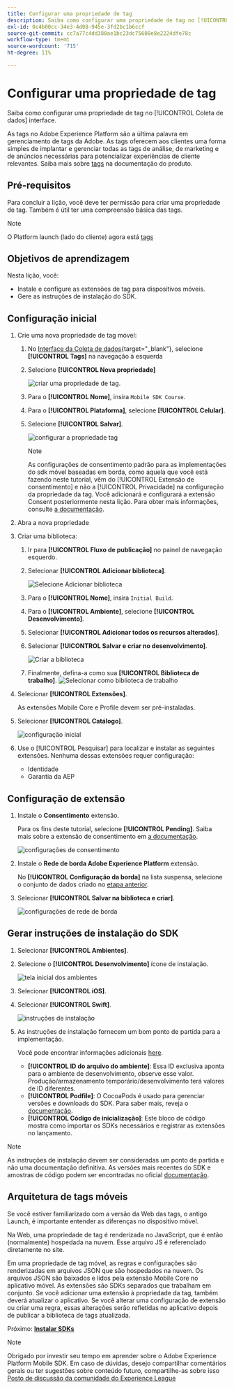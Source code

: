 ```yaml
---
title: Configurar uma propriedade de tag
description: Saiba como configurar uma propriedade de tag no [!UICONTROL Coleta de dados] interface.
exl-id: 0c4b00cc-34e3-4d08-945e-3fd2bc1b6ccf
source-git-commit: cc7a77c4dd380ae1bc23dc75608e8e2224dfe78c
workflow-type: tm+mt
source-wordcount: '715'
ht-degree: 11%

---
```


# Configurar uma propriedade de tag

Saiba como configurar uma propriedade de tag no [!UICONTROL Coleta de dados] interface.

As tags no Adobe Experience Platform são a última palavra em gerenciamento de tags da Adobe. As tags oferecem aos clientes uma forma simples de implantar e gerenciar todas as tags de análise, de marketing e de anúncios necessárias para potencializar experiências de cliente relevantes. Saiba mais sobre [tags](https://experienceleague.adobe.com/docs/experience-platform/tags/home.html?lang=pt-BR) na documentação do produto.

## Pré-requisitos

Para concluir a lição, você deve ter permissão para criar uma propriedade de tag. Também é útil ter uma compreensão básica das tags.

>[!NOTE]
>
> O Platform launch (lado do cliente) agora está [tags](https://experienceleague.adobe.com/docs/experience-platform/tags/home.html?lang=pt-BR)

## Objetivos de aprendizagem

Nesta lição, você:

* Instale e configure as extensões de tag para dispositivos móveis.
* Gere as instruções de instalação do SDK.

## Configuração inicial

1. Crie uma nova propriedade de tag móvel:
   1. No [Interface da Coleta de dados](https://experience.adobe.com/data-collection/){target=&quot;_blank&quot;}, selecione **[!UICONTROL Tags]** na navegação à esquerda
   1. Selecione **[!UICONTROL Nova propriedade]**

      ![criar uma propriedade de tag](assets/mobile-tags-new-property.png).
   1. Para o **[!UICONTROL Nome]**, insira `Mobile SDK Course`.
   1. Para o **[!UICONTROL Plataforma]**, selecione **[!UICONTROL Celular]**.
   1. Selecione **[!UICONTROL Salvar]**.

      ![configurar a propriedade tag](assets/mobile-tags-property-config.png)

      >[!NOTE]
      >
      > As configurações de consentimento padrão para as implementações do sdk móvel baseadas em borda, como aquela que você está fazendo neste tutorial, vêm do [!UICONTROL Extensão de consentimento] e não a [!UICONTROL Privacidade] na configuração da propriedade da tag. Você adicionará e configurará a extensão Consent posteriormente nesta lição. Para obter mais informações, consulte [a documentação](https://aep-sdks.gitbook.io/docs/resources/privacy-and-gdpr).


1. Abra a nova propriedade
1. Criar uma biblioteca:

   1. Ir para **[!UICONTROL Fluxo de publicação]** no painel de navegação esquerdo.
   1. Selecionar **[!UICONTROL Adicionar biblioteca]**.

      ![Selecione Adicionar biblioteca](assets/mobile-tags-create-library.png)

   1. Para o **[!UICONTROL Nome]**, insira `Initial Build`.
   1. Para o **[!UICONTROL Ambiente]**, selecione **[!UICONTROL Desenvolvimento]**.
   1. Selecionar  **[!UICONTROL Adicionar todos os recursos alterados]**.
   1. Selecionar **[!UICONTROL Salvar e criar no desenvolvimento]**.

      ![Criar a biblioteca](assets/mobile-tags-save-library.png)

   1. Finalmente, defina-a como sua **[!UICONTROL Biblioteca de trabalho]**.
      ![Selecionar como biblioteca de trabalho](assets/mobile-tags-working-library.png)
1. Selecionar **[!UICONTROL Extensões]**.

   As extensões Mobile Core e Profile devem ser pré-instaladas.

1. Selecionar **[!UICONTROL Catálogo]**.

   ![configuração inicial](assets/mobile-tags-starting.png)

1. Use o [!UICONTROL Pesquisar] para localizar e instalar as seguintes extensões. Nenhuma dessas extensões requer configuração:
   * Identidade
   * Garantia da AEP

## Configuração de extensão

1. Instale o **Consentimento** extensão.

   Para os fins deste tutorial, selecione **[!UICONTROL Pending]**. Saiba mais sobre a extensão de consentimento em [a documentação](https://aep-sdks.gitbook.io/docs/foundation-extensions/consent-for-edge-network).

   ![configurações de consentimento](assets/mobile-tags-extension-consent.png)

1. Instale o **Rede de borda Adobe Experience Platform** extensão.

   No **[!UICONTROL Configuração da borda]** na lista suspensa, selecione o conjunto de dados criado no [etapa anterior](create-datastream.md).

1. Selecionar **[!UICONTROL Salvar na biblioteca e criar]**.

   ![configurações de rede de borda](assets/mobile-tags-extension-edge.png)


## Gerar instruções de instalação do SDK

1. Selecionar **[!UICONTROL Ambientes]**.

1. Selecione o **[!UICONTROL Desenvolvimento]** ícone de instalação.

   ![tela inicial dos ambientes](assets/mobile-tags-environments.png)

1. Selecionar **[!UICONTROL iOS]**.

1. Selecionar **[!UICONTROL Swift]**.

   ![instruções de instalação](assets/mobile-tags-install-instructions.png)

1. As instruções de instalação fornecem um bom ponto de partida para a implementação.

   Você pode encontrar informações adicionais [here](https://aep-sdks.gitbook.io/docs/getting-started/get-the-sdk).

   * **[!UICONTROL ID do arquivo do ambiente]**: Essa ID exclusiva aponta para o ambiente de desenvolvimento, observe esse valor. Produção/armazenamento temporário/desenvolvimento terá valores de ID diferentes.
   * **[!UICONTROL Podfile]**: O CocoaPods é usado para gerenciar versões e downloads do SDK. Para saber mais, reveja o [documentação](https://cocoapods.org/).
   * **[!UICONTROL Código de inicialização]**: Este bloco de código mostra como importar os SDKs necessários e registrar as extensões no lançamento.

>[!NOTE]
>As instruções de instalação devem ser consideradas um ponto de partida e não uma documentação definitiva. As versões mais recentes do SDK e amostras de código podem ser encontradas no oficial [documentação](https://aep-sdks.gitbook.io/docs/).

## Arquitetura de tags móveis

Se você estiver familiarizado com a versão da Web das tags, o antigo Launch, é importante entender as diferenças no dispositivo móvel.

Na Web, uma propriedade de tag é renderizada no JavaScript, que é então (normalmente) hospedada na nuvem. Esse arquivo JS é referenciado diretamente no site.

Em uma propriedade de tag móvel, as regras e configurações são renderizadas em arquivos JSON que são hospedados na nuvem. Os arquivos JSON são baixados e lidos pela extensão Mobile Core no aplicativo móvel. As extensões são SDKs separados que trabalham em conjunto. Se você adicionar uma extensão à propriedade da tag, também deverá atualizar o aplicativo. Se você alterar uma configuração de extensão ou criar uma regra, essas alterações serão refletidas no aplicativo depois de publicar a biblioteca de tags atualizada.

Próximo: **[Instalar SDKs](install-sdks.md)**

>[!NOTE]
>
>Obrigado por investir seu tempo em aprender sobre o Adobe Experience Platform Mobile SDK. Em caso de dúvidas, desejo compartilhar comentários gerais ou ter sugestões sobre conteúdo futuro, compartilhe-as sobre isso [Posto de discussão da comunidade do Experience League](https://experienceleaguecommunities.adobe.com/t5/adobe-experience-platform-launch/tutorial-discussion-implement-adobe-experience-cloud-in-mobile/td-p/443796)